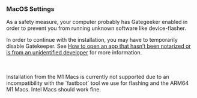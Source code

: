 ### MacOS Settings

As a safety measure, your computer probably has Gategeeker enabled in order to prevent you from running unknown software like device-flasher.

In order to continue with the installation, you may have to temporarily disable Gatekeeper. See <a target="_new" href="https://support.apple.com/en-us/HT202491">How to open an app that hasn’t been notarized or is from an unidentified developer</a> for more information.

<div class="alert alert-info" markdown="0" style="margin-top: 3rem">
Installation from the M1 Macs is currently not supported due to an incompatibility with the `fastboot` tool we use for flashing and the ARM64 M1 Macs. Intel Macs should work fine.
</div>

